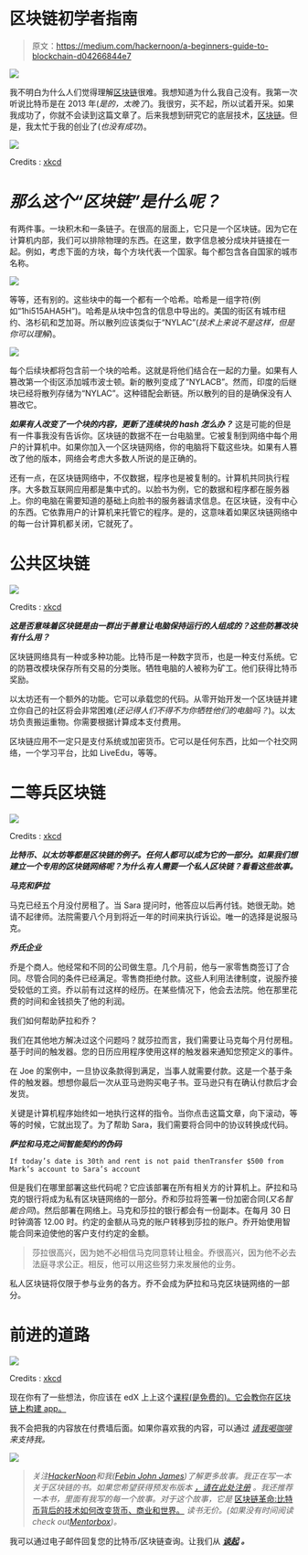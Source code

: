 # 区块链初学者指南

> 原文：<https://medium.com/hackernoon/a-beginners-guide-to-blockchain-d04266844e7>

![](img/7f7bac97b8d6fbe5dfcc90388432e3c4.png)

我不明白为什么人们觉得理解[区块链](http://amzn.to/2EtascE)很难。我想知道为什么我自己没有。我第一次听说比特币是在 2013 年(*是的，太晚了*)。我很穷，买不起，所以试着开采。如果我成功了，你就不会读到这篇文章了。后来我想到研究它的底层技术，[区块链](http://amzn.to/2EtascE)。但是，我太忙于我的创业了(*也没有成功*)。

![](img/8b28fc0658f8edea5bf42cd19049b97b.png)

Credits : [xkcd](https://xkcd.com/)

# ***那么这个“区块链”是什么呢？***

有两件事。一块积木和一条链子。在很高的层面上，它只是一个区块链。因为它在计算机内部，我们可以排除物理的东西。在这里，数字信息被分成块并链接在一起。例如，考虑下面的方块，每个方块代表一个国家。每个都包含各自国家的城市名称。

![](img/800780f4079a936fb63fdabc240650d5.png)

等等，还有别的。这些块中的每一个都有一个哈希。哈希是一组字符(例如“1hi515AHA5H”)。哈希是从块中包含的信息中导出的。美国的街区有城市纽约、洛杉矶和芝加哥。所以散列应该类似于“NYLAC”(*技术上来说不是这样，但是你可以理解*)。

![](img/872b564b40294dcc522e66ec544a3293.png)

每个后续块都将包含前一个块的哈希。这就是将他们结合在一起的力量。如果有人篡改第一个街区添加城市波士顿。新的散列变成了“NYLACB”。然而，印度的后继块已经将散列存储为“NYLAC”。这种错配会断链。所以散列的目的是确保没有人篡改它。

***如果有人改变了一个块的内容，更新了连续块的 hash 怎么办？*** 这是可能的但是有一件事我没有告诉你。区块链的数据不在一台电脑里。它被复制到网络中每个用户的计算机中。如果你加入一个区块链网络，你的电脑将下载这些块。如果有人篡改了他的版本，网络会考虑大多数人所说的是正确的。

还有一点，在区块链网络中，不仅数据，程序也是被复制的。计算机共同执行程序。大多数互联网应用都是集中式的。以脸书为例，它的数据和程序都在服务器上。你的电脑在需要知道的基础上向脸书的服务器请求信息。在区块链，没有中心的东西。它依靠用户的计算机来托管它的程序。是的，这意味着如果区块链网络中的每一台计算机都关闭，它就死了。

# 公共区块链

![](img/3cc21a5399fb46708e3b3d0bcda79db9.png)

Credits : [xkcd](https://xkcd.com/)

***这是否意味着区块链是由一群出于善意让电脑保持运行的人组成的？这些防篡改块有什么用？***

区块链网络具有一种或多种功能。比特币是一种数字货币，也是一种支付系统。它的防篡改模块保存所有交易的分类账。牺牲电脑的人被称为矿工。他们获得比特币奖励。

以太坊还有一个额外的功能。它可以承载您的代码。从零开始开发一个区块链并建立你自己的社区将会非常困难(*还记得人们不得不为你牺牲他们的电脑吗？*)。以太坊负责搬运重物。你需要根据计算成本支付费用。

区块链应用不一定只是支付系统或加密货币。它可以是任何东西，比如一个社交网络，一个学习平台，比如 LiveEdu，等等。

# 二等兵区块链

![](img/bccf70ce18cec326c04a61ffd7f006a6.png)

Credits : [xkcd](https://xkcd.com/)

***比特币、以太坊等都是区块链的例子。任何人都可以成为它的一部分。如果我们想建立一个专用的区块链网络呢？为什么有人需要一个私人区块链？看看这些故事。***

***马克和萨拉***

马克已经五个月没付房租了。当 Sara 提问时，他答应以后再付钱。她很无助。她请不起律师。法院需要八个月到将近一年的时间来执行诉讼。唯一的选择是说服马克。

***乔氏企业***

乔是个商人。他经常和不同的公司做生意。几个月前，他与一家零售商签订了合同。尽管合同的条件已经满足。零售商拒绝付款。这些人利用法律制度，说服乔接受较低的工资。乔以前有过这样的经历。在某些情况下，他会去法院。他在那里花费的时间和金钱损失了他的利润。

我们如何帮助萨拉和乔？

我们在其他地方解决过这个问题吗？就莎拉而言，我们需要让马克每个月付房租。基于时间的触发器。您的日历应用程序使用这样的触发器来通知您预定义的事件。

在 Joe 的案例中，一旦协议条款得到满足，当事人就需要付款。这是一个基于条件的触发器。想想你最后一次从亚马逊购买电子书。亚马逊只有在确认付款后才会发货。

关键是计算机程序始终如一地执行这样的指令。当你点击这篇文章，向下滚动，等等的时候，它就出现了。为了帮助 Sara，我们需要将合同中的协议转换成代码。

***萨拉和马克之间智能契约的伪码***

```
If today’s date is 30th and rent is not paid thenTransfer $500 from Mark’s account to Sara’s account
```

但是我们在哪里部署这些代码呢？它应该部署在所有相关方的计算机上。萨拉和马克的银行将成为私有区块链网络的一部分。乔和莎拉将签署一份加密合同(*又名智能合同*)。然后部署在网络上。马克和莎拉的银行都会有一份副本。在每月 30 日时钟滴答 12.00 时。约定的金额从马克的账户转移到莎拉的账户。乔开始使用智能合同来迫使他的客户支付约定的金额。

> 莎拉很高兴，因为她不必相信马克同意转让租金。乔很高兴，因为他不必去法庭寻求公正。相反，他可以用这些努力来发展他的业务。

私人区块链将仅限于参与业务的各方。乔不会成为萨拉和马克区块链网络的一部分。

# 前进的道路

![](img/06c7eb5036466d2843eabbfd9905e774.png)

Credits : [xkcd](https://xkcd.com/)

现在你有了一些想法，你应该在 edX 上上这个[课程(是免费的)。它会教你在区块链上构建 app。](https://www.edx.org/course/blockchain-business-introduction-linuxfoundationx-lfs171x)

我不会把我的内容放在付费墙后面。如果你喜欢我的内容，可以通过 [*请我喝咖啡*](https://www.buymeacoffee.com/febin) *来支持我。*

[![](img/19b9f28fcd3b1a9da929224eccf0db9d.png)](https://www.buymeacoffee.com/febin)

> *关注*[*HackerNoon*](https://hackernoon.com)*和我(*[*Febin John James*](https://medium.com/u/75a616711f4e?source=post_page-----d04266844e7--------------------------------)*)了解更多故事。我正在写一本关于区块链的书。如果您希望获得预发布版本* [*，请在此处注册*](https://goo.gl/forms/jhkzLnsYm3yrLMlD2) *。我还推荐一本书，里面有我写的每一个故事。对于这个故事，它是* [区块链革命:比特币背后的技术如何改变货币、商业和世界。](http://amzn.to/2EtascE) *读书无价。(如果没有时间阅读 check out*[*Mentorbox*](https://mentorbox.com/partners?affiliate_id=898086)*)。*

我可以通过电子邮件回复您的比特币/区块链查询。让我们从 [***谈起***](mailto:febinjohnjames@gmail.com) ***。***